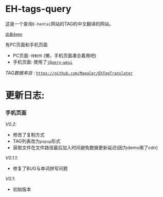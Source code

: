 # EH-tags-query

这是一个查询`E-hentai`网站的TAG的中文翻译的网站。

[`这是demo`](http://zhihaofans.com/eh)

有PC页面和手机页面

- PC页面: `待制作` (懒，手机页面凑合着用吧)
- 手机页面: 使用了[`jQuery-weui`](https://github.com/lihongxun945/jquery-weui)

*TAG数据来自* : [`https://github.com/Mapaler/EhTagTranslator`](https://github.com/Mapaler/EhTagTranslator)


# 更新日志:

### 手机页面

*V0.2*:

- 修改了复制方式
- TAG列表改为`popup`形式
- 获取文件在文件路径最后加入时间避免数据更新延迟(因为demo用了cdn)

*V0.1.1*:

- 修复了BUG与单词拼写问题

*V0.1*:

- 初始版本